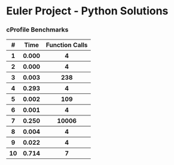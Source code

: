 # Euler Project - Python Solutions

### cProfile Benchmarks

<table style="width:99%">
	<thead>
		<tr><th>#</th><th>Time</th><th>Function Calls</th></tr>
	</thead>
	<tbody>
		<tr><th>1</th><th>0.000</th><th>4</th></tr>
		<tr><th>2</th><th>0.000</th><th>4</th></tr>
		<tr><th>3</th><th>0.003</th><th>238</th></tr>
		<tr><th>4</th><th>0.293</th><th>4</th></tr>
		<tr><th>5</th><th>0.002</th><th>109</th></tr>
		<tr><th>6</th><th>0.001</th><th>4</th></tr>
		<tr><th>7</th><th>0.250</th><th>10006</th></tr>
		<tr><th>8</th><th>0.004</th><th>4</th></tr>
		<tr><th>9</th><th>0.022</th><th>4</th></tr>
		<tr><th>10</th><th>0.714</th><th>7</th></tr>
	</tbody>
</table>